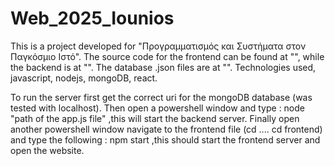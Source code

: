 # Web_2025_Iounios
This is a project developed for "Προγραμματισμός και Συστήματα στον Παγκόσμιο Ιστό".
The source code for the frontend can be found at "", while the backend is at "".
The database .json files are at "".
Technologies used, javascript, nodejs, mongoDB, react.

To run the server first get the correct uri for the mongoDB database (was tested with localhost).
Then open a powershell window and type :  node "path of the app.js file" ,this will start the backend server.
Finally open another powershell window navigate to the frontend file (cd .... cd frontend) and type the following : npm start ,this should start the frontend server and open the website.
